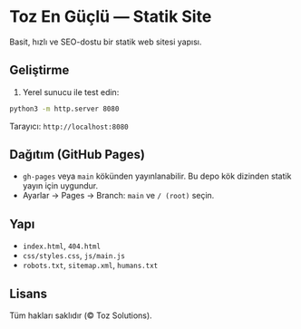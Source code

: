 # Toz En Güçlü — Statik Site

Basit, hızlı ve SEO-dostu bir statik web sitesi yapısı.

## Geliştirme

1) Yerel sunucu ile test edin:

```bash
python3 -m http.server 8080
```

Tarayıcı: `http://localhost:8080`

## Dağıtım (GitHub Pages)

- `gh-pages` veya `main` kökünden yayınlanabilir. Bu depo kök dizinden statik yayın için uygundur.
- Ayarlar → Pages → Branch: `main` ve `/ (root)` seçin.

## Yapı

- `index.html`, `404.html`
- `css/styles.css`, `js/main.js`
- `robots.txt`, `sitemap.xml`, `humans.txt`

## Lisans

Tüm hakları saklıdır (© Toz Solutions).

